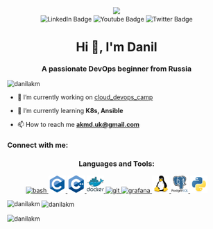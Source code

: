 <div id="header" align="center">
  <img src="https://media.giphy.com/media/M9gbBd9nbDrOTu1Mqx/giphy.gif" width="100"/>
</div>
<div id="badges" align="center">
  <img src="https://img.shields.io/badge/LinkedIn-blue?style=for-the-badge&logo=linkedin&logoColor=white" alt="LinkedIn Badge" width="100"/>
  <img src="https://img.shields.io/badge/YouTube-red?style=for-the-badge&logo=youtube&logoColor=white" alt="Youtube Badge" width="100"/>
  <img src="https://img.shields.io/badge/Twitter-blue?style=for-the-badge&logo=twitter&logoColor=white" alt="Twitter Badge" width="100"/>
</div>

<h1 align="center">Hi 👋, I'm Danil</h1>
<h3 align="center">A passionate DevOps beginner from Russia</h3>

<p align="left"> <img src="https://komarev.com/ghpvc/?username=danilakm&label=Profile%20views&color=0e75b6&style=flat" alt="danilakm" /> </p>

- 🔭 I’m currently working on [cloud_devops_camp](https://github.com/DanilAkm/cloud_devops_camp)

- 🌱 I’m currently learning **K8s, Ansible**

- 📫 How to reach me **akmd.uk@gmail.com**

<h3 align="left">Connect with me:</h3>
<p align="left">
</p>

<h3 align="center">Languages and Tools:</h3>
<p align="center"> <a href="https://www.gnu.org/software/bash/" target="_blank" rel="noreferrer"> <img src="https://www.vectorlogo.zone/logos/gnu_bash/gnu_bash-icon.svg" alt="bash" width="40" height="40"/> </a> <a href="https://www.cprogramming.com/" target="_blank" rel="noreferrer"> <img src="https://raw.githubusercontent.com/devicons/devicon/master/icons/c/c-original.svg" alt="c" width="40" height="40"/> </a> <a href="https://www.w3schools.com/cpp/" target="_blank" rel="noreferrer"> <img src="https://raw.githubusercontent.com/devicons/devicon/master/icons/cplusplus/cplusplus-original.svg" alt="cplusplus" width="40" height="40"/> </a> <a href="https://www.docker.com/" target="_blank" rel="noreferrer"> <img src="https://raw.githubusercontent.com/devicons/devicon/master/icons/docker/docker-original-wordmark.svg" alt="docker" width="40" height="40"/> </a> <a href="https://git-scm.com/" target="_blank" rel="noreferrer"> <img src="https://www.vectorlogo.zone/logos/git-scm/git-scm-icon.svg" alt="git" width="40" height="40"/> </a> <a href="https://grafana.com" target="_blank" rel="noreferrer"> <img src="https://www.vectorlogo.zone/logos/grafana/grafana-icon.svg" alt="grafana" width="40" height="40"/> </a> <a href="https://www.linux.org/" target="_blank" rel="noreferrer"> <img src="https://raw.githubusercontent.com/devicons/devicon/master/icons/linux/linux-original.svg" alt="linux" width="40" height="40"/> </a> <a href="https://www.postgresql.org" target="_blank" rel="noreferrer"> <img src="https://raw.githubusercontent.com/devicons/devicon/master/icons/postgresql/postgresql-original-wordmark.svg" alt="postgresql" width="40" height="40"/> </a> <a href="https://www.python.org" target="_blank" rel="noreferrer"> <img src="https://raw.githubusercontent.com/devicons/devicon/master/icons/python/python-original.svg" alt="python" width="40" height="40"/> </a> </p>

<p><img align="left" src="https://github-readme-stats.vercel.app/api/top-langs?username=danilakm&show_icons=true&locale=en&layout=compact" alt="danilakm" /></p>

<p>&nbsp;<img align="center" src="https://github-readme-stats.vercel.app/api?username=danilakm&show_icons=true&locale=en" alt="danilakm" /></p>

<p><img align="center" src="https://github-readme-streak-stats.herokuapp.com/?user=danilakm&" alt="danilakm" /></p>


